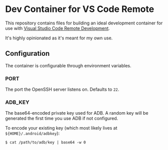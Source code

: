 # Dev Container for VS Code Remote

This repository contains files for building an ideal development container for use with [Visual Studio Code Remote Development](https://code.visualstudio.com/docs/remote/remote-overview).

It's highly opinionated as it's meant for my own use.

## Configuration

The container is configurable through environment variables.

### PORT

The port the OpenSSH server listens on. Defaults to `22`.

### ADB_KEY

The base64-encoded private key used for ADB. A random key will be generated the first time you use ADB if not configured.

To encode your existing key (which most likely lives at `${HOME}/.android/adbkey`):

    $ cat /path/to/adb/key | base64 -w 0
